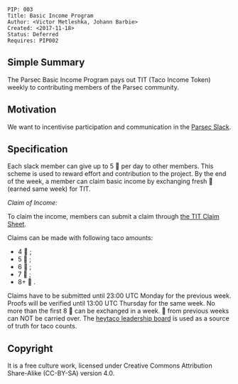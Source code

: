     PIP: 003
    Title: Basic Income Program
    Author: <Victor Metleshka, Johann Barbie>
    Created: <2017-11-18>
    Status: Deferred
    Requires: PIP002


## Simple Summary
The Parsec Basic Income Program pays out TIT (Taco Income Token) weekly to contributing members of the Parsec community.

## Motivation
We want to incentivise participation and communication in the [Parsec Slack](https://join.slack.com/t/acebusters/shared_invite/enQtNDA2NDE4MjE0NzQzLTVhYzIzOTcyMThjNWEzNjlhMzlkMjU4ZGZlZjg3OTAwNDQ1OWJjMWI2ZTU5ZWQ3OGRmNTQ0M2IyN2VlYTg0ZWY).

## Specification

Each slack member can give up to 5 🌮 per day to other members. This scheme is used to reward effort and contribution to the project. By the end of the week, a member can claim basic income by exchanging fresh 🌮 (earned same week) for TIT.

*Claim of Income:*

To claim the income, members can submit a claim through [the TIT Claim Sheet](https://docs.google.com/forms/d/e/1FAIpQLScPyotEu_tvSH5DY3tD6Q130OixWRDrStrX_YoKG4viDApE9w/viewform).

Claims can be made with following taco amounts:
- 4 🌮 ;
- 5 🌮 ;
- 6 🌮 ;
- 7 🌮 ;
- 8+ 🌮 .

Claims have to be submitted until 23:00 UTC Monday for the previous week. Proofs will be verified until 13:00 UTC Thursday for the same week. No more than the first 8 🌮 can be exchanged in a week. 🌮 from previous weeks can NOT be carried over. The [heytaco leadership board](https://www.heytaco.chat/leaderboard?timeframe=lastweek) is used as a source of truth for taco counts.

## Copyright
It is a free culture work, licensed under Creative Commons Attribution Share-Alike (CC-BY-SA) version 4.0.
